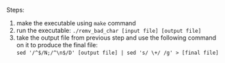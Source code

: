 Steps:
1. make the executable using `make` command
2. run the executable: `./remv_bad_char [input file] [output file]`
3. take the output file from previous step and use the following command on it to produce the final file:<br />
    `sed '/^$/N;/^\n$/D' [output file] | sed 's/ \+/ /g' > [final file]`
